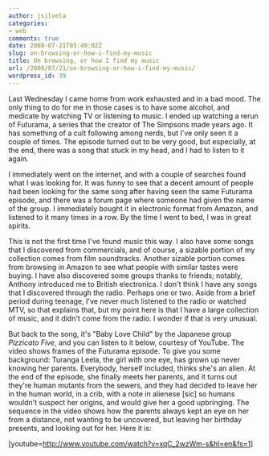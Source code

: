 ```yaml
---
author: jsilvela
categories:
- web
comments: true
date: 2008-07-21T05:49:02Z
slug: on-browsing-or-how-i-find-my-music
title: On browsing, or how I find my music
url: /2008/07/21/on-browsing-or-how-i-find-my-music/
wordpress_id: 39
---
```


Last Wednesday I came home from work exhausted and in a bad mood. The only thing to do for me in those cases is to have some alcohol, and medicate by watching TV or listening to music. I ended up watching a rerun of Futurama, a series that the creator of The Simpsons made years ago. It has something of a cult following among nerds, but I've only seen it a couple of times. The episode turned out to be very good, but especially, at the end, there was a song that stuck in my head, and I had to listen to it again.

I immediately went on the internet, and with a couple of searches found what I was looking for. It was funny to see that a decent amount of people had been looking for the same song after having seen the same Futurama episode, and there was a forum page where someone had given the name of the group. I immediately bought it in electronic format from Amazon, and listened to it many times in a row. By the time I went to bed, I was in great spirits.

This is not the first time I've found music this way. I also have some songs that I discovered from commercials, and of course, a sizable portion of my collection comes from film soundtracks. Another sizable portion comes from browsing in Amazon to see what people with similar tastes were buying. I have also discovered some groups thanks to friends; notably, Anthony introduced me to British electronica.
I don't think I have any songs that I discovered through the radio. Perhaps one or two. Aside from a brief period during teenage, I've never much listened to the radio or watched MTV, so that explains that, but my point here is that I have a large collection of music, and it didn't come from the radio. I wonder if that is very unusual.

But back to the song, it's "Baby Love Child" by the Japanese group _Pizzicato Five_, and you can listen to it below, courtesy of YouTube. The video shows frames of the Futurama episode.
To give you some background: Turanga Leela, the girl with one eye, has grown up never knowing her parents. Everybody, herself included, thinks she's an alien. At the end of the episode, she finally meets her parents, and it turns out they're human mutants from the sewers, and they had decided to leave her in the human world, in a crib, with a note in alienese [sic] so humans wouldn't suspect her origins, and would give her a good upbringing. The sequence in the video shows how the parents always kept an eye on her from a distance, not wanting to be uncovered, but leaving her birthday presents, and looking out for her. Here it is:

[youtube=http://www.youtube.com/watch?v=xqC_2wzWm-s&hl=en&fs=1]
